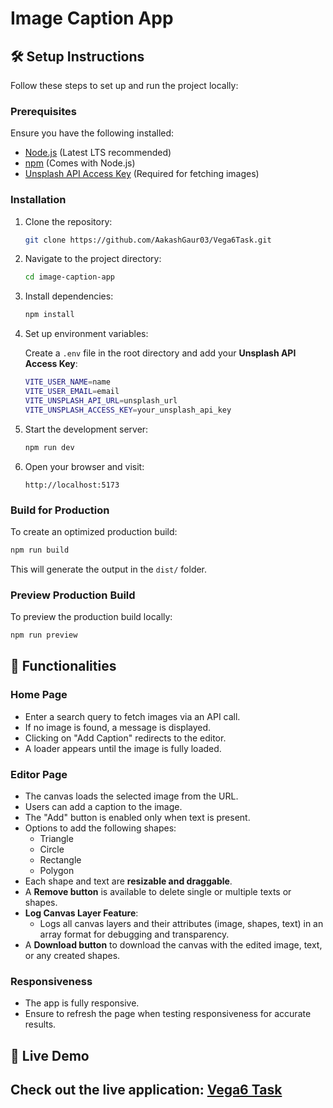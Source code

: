 # Image Caption App

## 🛠️ Setup Instructions

Follow these steps to set up and run the project locally:

### Prerequisites

Ensure you have the following installed:

- [Node.js](https://nodejs.org/) (Latest LTS recommended)
- [npm](https://www.npmjs.com/) (Comes with Node.js)
- [Unsplash API Access Key](https://unsplash.com/developers) (Required for fetching images)

### Installation

1. Clone the repository:

   ```sh
   git clone https://github.com/AakashGaur03/Vega6Task.git
   ```

2. Navigate to the project directory:

   ```sh
   cd image-caption-app
   ```

3. Install dependencies:

   ```sh
   npm install
   ```

4. Set up environment variables:

   Create a `.env` file in the root directory and add your **Unsplash API Access Key**:

   ```sh
   VITE_USER_NAME=name
   VITE_USER_EMAIL=email
   VITE_UNSPLASH_API_URL=unsplash_url
   VITE_UNSPLASH_ACCESS_KEY=your_unsplash_api_key
   ```

5. Start the development server:

   ```sh
   npm run dev
   ```

6. Open your browser and visit:

   ```
   http://localhost:5173
   ```

### Build for Production

To create an optimized production build:

```sh
npm run build
```

This will generate the output in the `dist/` folder.

### Preview Production Build

To preview the production build locally:

```sh
npm run preview
```

## 🎨 Functionalities

### Home Page

- Enter a search query to fetch images via an API call.
- If no image is found, a message is displayed.
- Clicking on "Add Caption" redirects to the editor.
- A loader appears until the image is fully loaded.

### Editor Page

- The canvas loads the selected image from the URL.
- Users can add a caption to the image.
- The "Add" button is enabled only when text is present.
- Options to add the following shapes:
  - Triangle
  - Circle
  - Rectangle
  - Polygon
- Each shape and text are **resizable and draggable**.
- A **Remove button** is available to delete single or multiple texts or shapes.
- **Log Canvas Layer Feature**:
  - Logs all canvas layers and their attributes (image, shapes, text) in an array format for debugging and transparency.
- A **Download button** to download the canvas with the edited image, text, or any created shapes.

### Responsiveness

- The app is fully responsive.
- Ensure to refresh the page when testing responsiveness for accurate results.

## 🔗 Live Demo

## Check out the live application: [Vega6 Task](https://vega6-task.vercel.app/)
